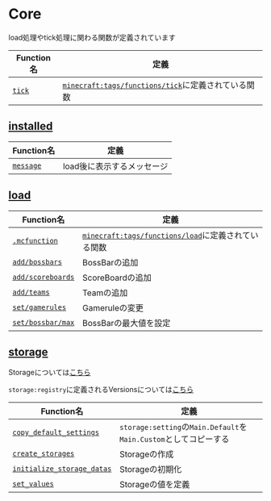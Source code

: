 # Core
load処理やtick処理に関わる関数が定義されています

|Function名|定義|
|----|----|
|[`tick`](functions/tick.mcfunction)|[`minecraft:tags/functions/tick`](/Attack/data/minecraft/tags/functions/tick.json)に定義されている関数|

## [installed](functions/installed/)
|Function名|定義|
|----|----|
|[`message`](functions/installed/message.mcfunction)|load後に表示するメッセージ|

## [load](functions/load/)
|Function名|定義|
|----|----|
|[`.mcfunction`](functions/load/.mcfunction)|[`minecraft:tags/functions/load`](/Attack/data/minecraft/tags/functions/load.json)に定義されている関数|
|[`add/bossbars`](functions/load/add/bossbars.mcfunction)|BossBarの追加|
|[`add/scoreboards`](functions/load/add/scoreboards.mcfunction)|ScoreBoardの追加|
|[`add/teams`](functions/load/add/teams.mcfunction)|Teamの追加|
|[`set/gamerules`](functions/load/set/gamerules.mcfunction)|Gameruleの変更|
|[`set/bossbar/max`](functions/load/set/bossbar/max.mcfunction)|BossBarの最大値を設定|

## [storage](functions/storage/)
Storageについては[こちら](functions/storage/About_Storages.md)

`storage:registry`に定義されるVersionsについては[こちら](functions/storage/About_Versions.md)

|Function名|定義|
|----|----|
|[`copy_default_settings`](functions/storage/copy_default_settings.mcfunction)|`storage:setting`の`Main.Default`を`Main.Custom`としてコピーする|
|[`create_storages`](functions/storage/create_storages.mcfunction)|Storageの作成|
|[`initialize_storage_datas`](functions/storage/initialize_storage_datas.mcfunction)|Storageの初期化|
|[`set_values`](functions/storage/set_values.mcfunction)|Storageの値を定義|

